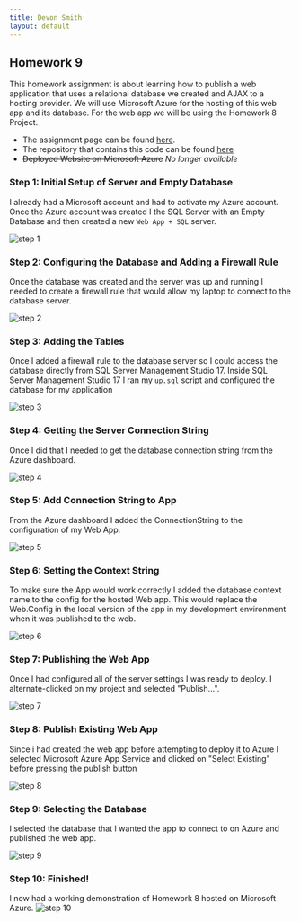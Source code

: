 ```yaml
---
title: Devon Smith
layout: default
---
```


## Homework 9
This homework assignment is about learning how to publish a web application that uses a relational database we created and AJAX to a hosting provider. We will use Microsoft Azure for the hosting of this web app and its database. For the web app we will be using the Homework 8 Project.

* The assignment page can be found [here](http://www.wou.edu/~morses/classes/cs46x/assignments/HW9.html).
* The repository that contains this code can be found [here](https://bitbucket.org/devonsmith7696/cs460-project-repository)
* ~~Deployed Website on Microsoft Azure~~ *No longer available*

### Step 1: Initial Setup of Server and Empty Database
I already had a Microsoft account and had to activate my Azure account. Once the Azure account was created I the SQL Server with an Empty Database and then created a new ```Web App + SQL``` server.

![step 1](img/01.png)

### Step 2: Configuring the Database and Adding a Firewall Rule
Once the database was created and the server was up and running I needed to create a firewall rule that would allow my laptop to connect to the database server.

![step 2](img/02.png)

### Step 3: Adding the Tables
Once I added a firewall rule to the database server so I could access the database directly from SQL Server Management Studio 17. Inside SQL Server Management Studio 17 I ran my ```up.sql``` script and configured the database for my application

![step 3](img/03.png)

### Step 4: Getting the Server Connection String
Once I did that I needed to get the database connection string from the Azure dashboard.

![step 4](img/04.png)

### Step 5: Add Connection String to App
From the Azure dashboard I added the ConnectionString to the configuration of my Web App.

![step 5](img/05.png)

### Step 6: Setting the Context String
To make sure the App would work correctly I added the database context name to the config for the hosted Web app. This would replace the Web.Config in the local version of the app in my development environment when it was published to the web.

![step 6](img/06.png)

### Step 7: Publishing the Web App
Once I had configured all of the server settings I was ready to deploy. I alternate-clicked on my project and selected "Publish...".

![step 7](img/07.png)

### Step 8: Publish Existing Web App
Since i had created the web app before attempting to deploy it to Azure I selected Microsoft Azure App Service and clicked on "Select Existing" before pressing the publish button

![step 8](img/08.png)

### Step 9: Selecting the Database
I selected the database that I wanted the app to connect to on Azure and published the web app.

![step 9](img/09.png)

### Step 10: Finished!
I now had a working demonstration of Homework 8 hosted on Microsoft Azure.
![step 10](img/10.png)
